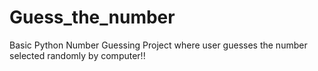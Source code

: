 # Guess_the_number
Basic Python Number Guessing Project where user guesses the number selected randomly by computer!!
